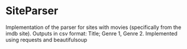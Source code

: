 # SiteParser
Implementation of the parser for sites with movies (specifically from the imdb site). 
Outputs in csv format: Title; Genre 1, Genre 2. 
Implemented using requests and beautifulsoup
